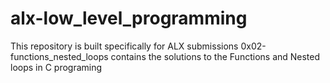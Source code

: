 # alx-low_level_programming
This repository is built specifically for ALX submissions
0x02-functions_nested_loops  contains the solutions to the Functions and Nested loops in C programing
